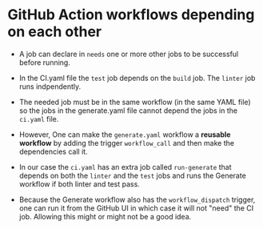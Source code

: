 # GitHub Action workflows depending on each other

* A job can declare in `needs` one or more other jobs to be successful before running.
* In the CI.yaml file the `test` job depends on the `build` job. The `linter` job runs indpendently.


* The needed job must be in the same workflow (in the same YAML file) so the jobs in the generate.yaml file cannot depend the jobs in the `ci.yaml` file.
* However, One can make the `generate.yaml` workflow a **reusable workflow** by adding the trigger `workflow_call` and then make the dependencies call it.

* In our case the `ci.yaml` has an extra job called `run-generate` that depends on both the `linter` and the `test` jobs and runs the Generate workflow if both linter and test pass.
* Because the Generate workflow also has the `workflow_dispatch` trigger, one can run it from the GitHub UI in which case it will not "need" the CI job. Allowing this might or might not be a good idea.

